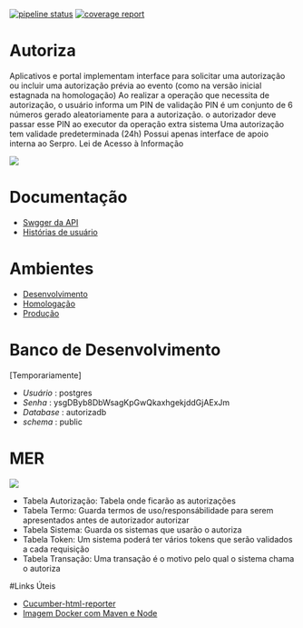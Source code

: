 [![pipeline status](https://git.serpro/29988427808/autoriza/badges/master/pipeline.svg)](https://git.serpro/29988427808/autoriza/commits/master)
[![coverage report](https://git.serpro/29988427808/autoriza/badges/master/coverage.svg)](https://git.serpro/29988427808/autoriza/commits/master)


# Autoriza
Aplicativos e portal implementam interface para solicitar uma autorização ou incluir uma autorização prévia ao evento (como na versão inicial estagnada na homologação)
Ao realizar a operação que necessita de autorização, o usuário informa um PIN de validação
PIN é um conjunto de 6 números gerado aleatoriamente para a autorização.
o autorizador deve passar esse PIN ao executor da operação extra sistema
Uma autorização tem validade predeterminada (24h)
Possui apenas interface de apoio interna ao Serpro.
Lei de Acesso à Informação

   ![](docs/fluxo.png)

# Documentação
 - [Swgger da API](https://autorizades.denatransso.estaleiro.serpro.gov.br/autoriza/swagger-ui.html)
 - [Histórias de usuário](https://29988427808.gitpages.serpro/autoriza/) 

# Ambientes

- [Desenvolvimento](https://autorizades.denatransso.estaleiro.serpro.gov.br/autoriza/)
- [Homologação](https://autorizahom.denatransso.estaleiro.serpro.gov.br/autoriza/)
- [Produção](https://autoriza.denatransso.estaleiro.serpro.gov.br/autoriza/)

# Banco de Desenvolvimento

[Temporariamente]

- *Usuário* : postgres
- *Senha* : ysgDByb8DbWsagKpGwQkaxhgekjddGjAExJm
- *Database* : autorizadb 
- *schema* : public

# MER
  ![](docs/mer.png)
  
  - Tabela Autorização: Tabela onde ficarão as autorizações
  - Tabela Termo: Guarda termos de uso/responsábilidade para serem apresentados antes de autorizador autorizar
  - Tabela Sistema: Guarda os sistemas que usarão o autoriza
  - Tabela Token: Um sistema poderá ter vários tokens que serão validados a cada requisição
  - Tabela Transação: Uma transação é o motivo pelo qual o sistema chama o autoriza
  
#Links Úteis
 - [Cucumber-html-reporter](https://github.com/gkushang/cucumber-html-reporter)
 - [Imagem Docker com Maven e Node](https://hub.docker.com/r/jimador/docker-jdk-8-maven-node/) 
  
      
